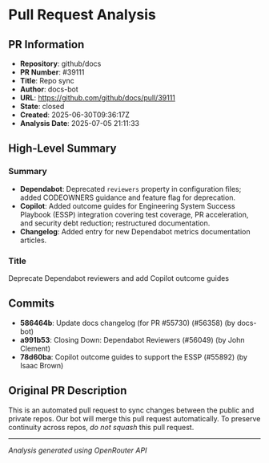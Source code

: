 # Pull Request Analysis

## PR Information
- **Repository**: github/docs
- **PR Number**: #39111
- **Title**: Repo sync
- **Author**: docs-bot
- **URL**: https://github.com/github/docs/pull/39111
- **State**: closed
- **Created**: 2025-06-30T09:36:17Z
- **Analysis Date**: 2025-07-05 21:11:33

## High-Level Summary

### Summary
- **Dependabot**: Deprecated `reviewers` property in configuration files; added CODEOWNERS guidance and feature flag for deprecation.
- **Copilot**: Added outcome guides for Engineering System Success Playbook (ESSP) integration covering test coverage, PR acceleration, and security debt reduction; restructured documentation.
- **Changelog**: Added entry for new Dependabot metrics documentation articles.

### Title
Deprecate Dependabot reviewers and add Copilot outcome guides

## Commits

- **586464b**: Update docs changelog (for PR #55730) (#56358) (by docs-bot)
- **a991b53**: Closing Down: Dependabot Reviewers (#56049) (by John Clement)
- **78d60ba**: Copilot outcome guides to support the ESSP (#55892) (by Isaac Brown)


## Original PR Description


This is an automated pull request to sync changes between the public and private repos.
Our bot will merge this pull request automatically.
To preserve continuity across repos, _do not squash_ this pull request.


---
*Analysis generated using OpenRouter API*
